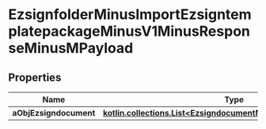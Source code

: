 
# EzsignfolderMinusImportEzsigntemplatepackageMinusV1MinusResponseMinusMPayload

## Properties
Name | Type | Description | Notes
------------ | ------------- | ------------- | -------------
**aObjEzsigndocument** | [**kotlin.collections.List&lt;EzsigndocumentMinusResponseCompound&gt;**](EzsigndocumentMinusResponseCompound.md) |  | 



